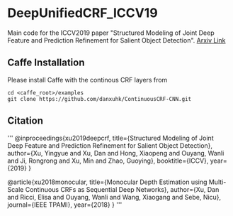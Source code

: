 # DeepUnifiedCRF_ICCV19

Main code for the ICCV2019 paper "Structured Modeling of Joint Deep Feature and Prediction Refinement for Salient Object Detection". [Arxiv Link](https://arxiv.org/pdf/1909.04366)

## Caffe Installation
Please install Caffe with the continous CRF layers from 

```
cd <caffe_root>/examples
git clone https://github.com/danxuhk/ContinuousCRF-CNN.git
```

##







## Citation
'''
@inproceedings{xu2019deepcrf, 
  title={Structured Modeling of Joint Deep Feature and Prediction Refinement for Salient Object Detection}, 
  author={Xu, Yingyue and Xu, Dan and Hong, Xiaopeng and Ouyang, Wanli and Ji, Rongrong and Xu, Min and Zhao, Guoying}, 
  booktitle={ICCV}, 
  year={2019}
} 

@article{xu2018monocular,
  title={Monocular Depth Estimation using Multi-Scale Continuous CRFs as Sequential Deep Networks},
  author={Xu, Dan and Ricci, Elisa and Ouyang, Wanli and Wang, Xiaogang and Sebe, Nicu},
  journal={IEEE TPAMI},
  year={2018}
}
'''
